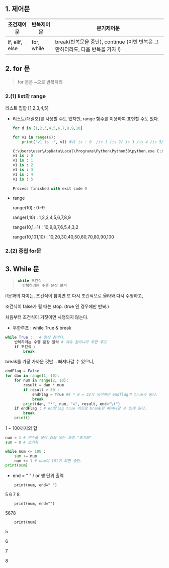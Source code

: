 ## 1. 제어문

| 조건제어문     | 반복제어문 | 분기제어문                                                   |
| -------------- | ---------- | ------------------------------------------------------------ |
| if, elif, else | for, while | break(반복문을 중단), continue (이번 반복은 그만하더라도, 다음 반복을 가자 !) |



## 2. for 문

> for 문은 ~으로 반복처리

### 	2.(1) list와 range

리스트 집합 [1,2,3,4,5]

* 리스트(대괄호)를 사용할 수도 있지만, range 함수를 이용하여 표현할 수도 있다.

  ```python
  for d in [1,2,3,4,5,6,7,8,9,10]
  ```

  ```python
  for v1 in range(6):
      print("v1 is :", v1) #V1 is : 0  /is 1 /is 2/ is 3 /is 4 /is 5/
  ```

  ```python
  C:\Users\user\AppData\Local\Programs\Python\Python38\python.exe C:/jsy/PYTHONexam/day3/forTest2.py
  v1 is : 0
  v1 is : 1
  v1 is : 2
  v1 is : 3
  v1 is : 4
  v1 is : 5
      
  Process finished with exit code 0
  
  ```

  

* range

  range(10) : 0~9

  range(1,10) : 1,2,3,4,5,6,7,8,9

  range(10,1,-1) : 10,9,8,7,6,5,4,3,2

  range(10,101,10) : 10,20,30,40,50,60,70,80,90,100



### 		2.(2) 중첩 for문





## 3. While 문

> ```python
> while 조건식 :
> 	반복하려는 수행 문장 블럭
> ```

if문과의 차이는, 조건식이 참이면 또 다시 조건식으로 올라와 다시 수행하고,

조건식이 false가 될 때는 stop. (true 인 경우에만 반복.)



처음부터 조건식이 거짓이면 시행되지 않는다. 



* 무한루프 : while True & break

```python
while True :   # 항상 참이다.
	반복하려는 수행 문장 블럭 # 계속 참이니까 무한 루프
    if 조건식 :
        break
```



break를 가장 가까운 것만 .. 빠져나갈 수 있으니,

```python
endFlag = False
for dan in range(1, 10):
    for num in range(2, 10):
        result = dan * num
        if result > 30 :
            endFlag = True #4 * 8 = 32가 되어야만 endflag가 true가 된다.
            break
        print(dan, "*", num, "=", result, end="\t")
    if endFlag : # endflag true 이므로 break로 빠져나갈 수 있게 된다. 
        break
    print()
```





1 ~ 100까지의 합

```python
num = 1 # 변수를 넣어 값을 넣는 과정 "초기화"
sum = 0 # 초기화

while num <= 100 :
	sum += num
	num += 1 # num이 101이 되면 중단.
print(sum)
```



* end = " " / or 행 단위 출력

```
    print(num, end=" ")

```

5 6 7 8 

```
    print(num, end="")

```

5678

```
    print(num)

```

5

6

7

8

